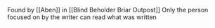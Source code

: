 Found by [[Aben]] in [[Blind Beholder Briar Outpost]]
Only the person focused on by the writer can read what was written 
